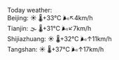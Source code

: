 Today weather:  
Beijing: ☀️   🌡️+33°C 🌬️↖4km/h  
Tianjin: 🌫  🌡️+31°C 🌬️↙7km/h  
Shijiazhuang: ☀️   🌡️+32°C 🌬️↑11km/h  
Tangshan: ☀️   🌡️+37°C 🌬️↑17km/h  
